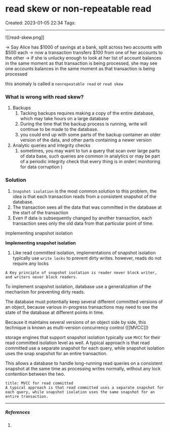 # read skew or non-repeatable read
Created: 2023-01-05 22:34
Tags: 
____


![[read-skew.png]]

-> Say Alice has $1000 of savings at a bank, split across two accounts with $500 each
-> now a transaction transfers $100 from one of her accounts to the other
-> if she is unlucky enough to look at her list of account balances in the same moment as that transaction is being processed, she may see one accounts balances in the same moment as that transaction is being processed


this anomaly is called a `nonrepeatable read` or `read skew`

### What is wrong with read skew?

1. Backups
	1. Tacking backups requires making a copy of the entire database, which may take hours on a large database
	2. During the time that the backup process is running, write  will continue to be made to the database.
	3. you could end up with some parts of the backup container an older version of the data, and other parts containing a newer version
2. Analytic queries and integrity checks
	1. sometimes, you may want to tun a query that scan over large parts of data base, such queries are common in analytics or may be part of a periodic integrity check that every thing is in order( monitoring for data corruption )

### Solution

1. `Snapshot isolation` is the most common solution to this problem, the idea is that each transaction reads from a consistent snapshot of the database.
2. The transaction sees all the data that was committed in the database at the start of the transaction
3. Even if data is subsequently changed by another transaction, each transaction sees only the old data from that particular point of time.

implementing snapshot isolation


__Implementing snapshot isolation__

1. Like read committed isolation, implementations of snapshot isolation typically use `write locks` to prevent dirty writes. however, reads do not require any locks

```ad-quote
A Key principle of snapshot isolation is reader never block writer, and writers never block readers.
```

To implement snapshot isolation, database use a generalization of the mechanism for preventing dirty reads.

The database must potentially keep several different committed versions of an object, because various in-progress transactions may need to see the state of the database at different points in time.

Because it maintains several versions of an object side by side, this technique is known as multi-version concurrency control ([[MVCC]])

storage engines that support snapshot isolation typically use `MVCC` for their read committed isolation level as well.
A typical approach is that read committed use a separate snapshot for each query, while snapshot isolation uses the snap snapshot for an entire transaction.

This allows a database to handle long-running read queries on a consistent snapshot at the same time as processing writes normally, without any lock contention between the two.


```ad-note
title: MVCC for read committed
A typical approach is that read committed uses a separate snapshot for
each query, while snapshot isolation uses the same snapshot for an entire transaction.
```

_____
##### References
1.

